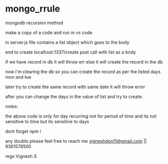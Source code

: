# mongo_rrule
mongodb recursion method


make a copy of a code and run in vs code

in server.js file contains a list object which goes to the body

end to create localhost:1337/create post call with list as a body

if we have record in db it will throw err else it will create the record in the db 

now i'm clearing the db so you can create the record as per the listed days mon and tue

later try to create the same record with same date it will throw error 

after you can change the days in the value of list and try to create.

notes:

the above code is only for day recurring not for period of time 
and its not sensitive to time but its sensitive to days 

dont forget npm i

any doubts please feel free to reach me vigneshdon11@gmail.com || 9361578500

regs 
Vignesh S
